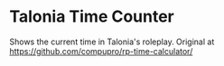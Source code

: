 # Talonia Time Counter

Shows the current time in Talonia's roleplay.
Original at https://github.com/compupro/rp-time-calculator/
